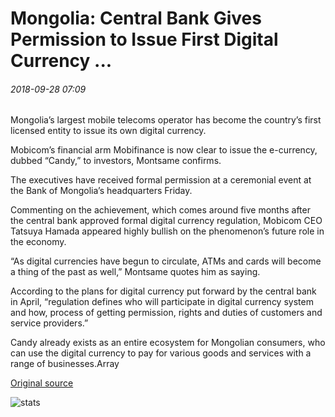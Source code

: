# Mongolia: Central Bank Gives Permission to Issue First Digital Currency ...

###### 2018-09-28 07:09

Mongolia’s largest mobile telecoms operator has become the country’s first licensed entity to issue its own digital currency.

Mobicom’s financial arm Mobifinance is now clear to issue the e-currency, dubbed “Candy,” to investors, Montsame confirms.

The executives have received formal permission at a ceremonial event at the Bank of Mongolia’s headquarters Friday.

Commenting on the achievement, which comes around five months after the central bank approved formal digital currency regulation, Mobicom CEO Tatsuya Hamada appeared highly bullish on the phenomenon’s future role in the economy.

“As digital currencies have begun to circulate, ATMs and cards will become a thing of the past as well,” Montsame quotes him as saying.

According to the plans for digital currency put forward by the central bank in April, “regulation defines who will participate in digital currency system and how, process of getting permission, rights and duties of customers and service providers.”

Candy already exists as an entire ecosystem for Mongolian consumers, who can use the digital currency to pay for various goods and services with a range of businesses.Array

[Original source](https://cointelegraph.com/news/mongolia-central-bank-gives-permission-to-issue-first-digital-currency)

![stats](https://c.statcounter.com/11760860/0/a89fa40b/1/ "stats")